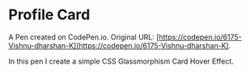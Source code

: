 # Profile Card

A Pen created on CodePen.io. Original URL: [https://codepen.io/6175-Vishnu-dharshan-K](https://codepen.io/6175-Vishnu-dharshan-K).

In this pen I create a simple CSS Glassmorphism Card Hover Effect.